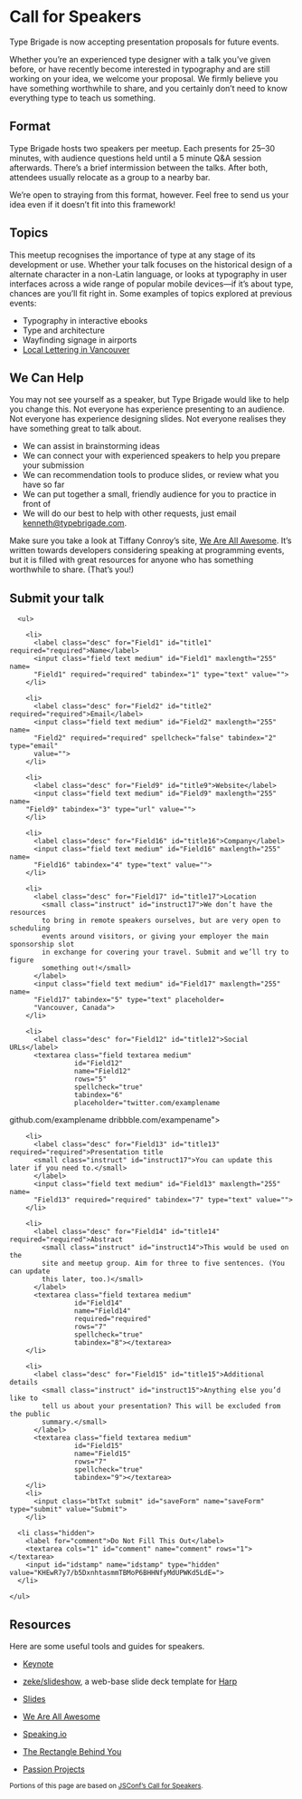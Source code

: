 # Call for Speakers

Type Brigade is now accepting presentation proposals for future events.

Whether you’re an experienced type designer with a talk you’ve given before, or have recently become interested in typography and are still working on your idea, we welcome your proposal. We firmly believe you have something worthwhile to share, and you certainly don’t need to know everything type to teach us something.

## Format

Type Brigade hosts two speakers per meetup. Each presents for 25–30 minutes, with audience questions held until a 5 minute <abbr>Q&A</abbr> session afterwards. There’s a brief intermission between the talks. After both, attendees usually relocate as a group to a nearby bar.

We’re open to straying from this format, however. Feel free to send us your idea even if it doesn’t fit into this framework!

## Topics

This meetup recognises the importance of type at any stage of its development or use. Whether your talk focuses on the historical design of a alternate character in a non-Latin language, or looks at typography in user interfaces across a wide range of popular mobile devices—if it’s about type, chances are you’ll fit right in. Some examples of topics explored at previous events:

- Typography in interactive ebooks
- Type and architecture
- Wayfinding signage in airports
- [Local Lettering in Vancouver](http://locallettering.com)

## We Can Help

You may not see yourself as a speaker, but Type Brigade would like to help you change this. Not everyone has experience presenting to an audience. Not everyone has experience designing slides. Not everyone realises they have something great to talk about.

- We can assist in brainstorming ideas
- We can connect your with experienced speakers to help you prepare your submission
- We can recommendation tools to produce slides, or review what you have so far
- We can put together a small, friendly audience for you to practice in front of
- We will do our best to help with other requests, just email [kenneth@typebrigade.com](mailto:kenneth@typebrigade.com).

Make sure you take a look at Tiffany Conroy’s site, [We Are All Awesome](http://weareallaweso.me). It’s written towards developers considering speaking at programming events, but it is filled with great resources for anyone who has something worthwhile to share. (That’s you!)

<!--

## Perks

Type Brigade offers

- An audience of type fans and members of Vancouver’s design community, enthusiastic about your project or story
- The chance to practice your talk for real before taking it to a larger conference


## Example Submission

__Presentation title__ Efficient Web Type, c. 1556

__Abstract__ It’s 1556, and Pierre Haultin is finishing punching a metal letter for a completely impractical book: space-efficient typographically, but far too small to read. He intentionally looked for limits—we’re still facing dilemmas of typographic efficiency centuries later. The experience of the web is affected visual and technical performance of fonts. This talk introduces the best practices and practical improvements WOFF (Web Open Font Format) 2.0 support will bring to designers and developers, and what problems we will still have to solve ourselves.

-->

## Submit your talk

<form accept-charset="UTF-8"
      action="https://typebrigade.wufoo.com/forms/z6zkkqx1xw3el6/#public"
      autocomplete="off"
      class="wufoo topLabel page"
      enctype="multipart/form-data"
      id="form1"
      method="post"
      name="form1"
      validate="validate">

      <ul>

        <li>
          <label class="desc" for="Field1" id="title1" required="required">Name</label>
          <input class="field text medium" id="Field1" maxlength="255" name=
          "Field1" required="required" tabindex="1" type="text" value="">
        </li>

        <li>
          <label class="desc" for="Field2" id="title2" required="required">Email</label>
          <input class="field text medium" id="Field2" maxlength="255" name=
          "Field2" required="required" spellcheck="false" tabindex="2" type="email"
          value="">
        </li>

        <li>
          <label class="desc" for="Field9" id="title9">Website</label>
          <input class="field text medium" id="Field9" maxlength="255" name=
        "Field9" tabindex="3" type="url" value="">
        </li>

        <li>
          <label class="desc" for="Field16" id="title16">Company</label>
          <input class="field text medium" id="Field16" maxlength="255" name=
          "Field16" tabindex="4" type="text" value="">
        </li>

        <li>
          <label class="desc" for="Field17" id="title17">Location
            <small class="instruct" id="instruct17">We don’t have the resources
            to bring in remote speakers ourselves, but are very open to scheduling
            events around visitors, or giving your employer the main sponsorship slot
            in exchange for covering your travel. Submit and we’ll try to figure
            something out!</small>
          </label>
          <input class="field text medium" id="Field17" maxlength="255" name=
          "Field17" tabindex="5" type="text" placeholder=
          "Vancouver, Canada">
        </li>

        <li>
          <label class="desc" for="Field12" id="title12">Social URLs</label>
          <textarea class="field textarea medium"
                    id="Field12"
                    name="Field12"
                    rows="5"
                    spellcheck="true"
                    tabindex="6"
                    placeholder="twitter.com/examplename
github.com/examplename
dribbble.com/exampename"></textarea>
        </li>

        <li>
          <label class="desc" for="Field13" id="title13" required="required">Presentation title
          <small class="instruct" id="instruct17">You can update this later if you need to.</small>
          </label>
          <input class="field text medium" id="Field13" maxlength="255" name=
          "Field13" required="required" tabindex="7" type="text" value="">
        </li>

        <li>
          <label class="desc" for="Field14" id="title14" required="required">Abstract
            <small class="instruct" id="instruct14">This would be used on the
            site and meetup group. Aim for three to five sentences. (You can update
            this later, too.)</small>
          </label>
          <textarea class="field textarea medium"
                    id="Field14"
                    name="Field14"
                    required="required"
                    rows="7"
                    spellcheck="true"
                    tabindex="8"></textarea>
        </li>

        <li>
          <label class="desc" for="Field15" id="title15">Additional details
            <small class="instruct" id="instruct15">Anything else you’d like to
            tell us about your presentation? This will be excluded from the public
            summary.</small>
          </label>
          <textarea class="field textarea medium"
                    id="Field15"
                    name="Field15"
                    rows="7"
                    spellcheck="true"
                    tabindex="9"></textarea>
        </li>
        <li>
          <input class="btTxt submit" id="saveForm" name="saveForm" type="submit" value="Submit">
        </li>

      <li class="hidden">
        <label for="comment">Do Not Fill This Out</label>
        <textarea cols="1" id="comment" name="comment" rows="1"></textarea>
        <input id="idstamp" name="idstamp" type="hidden" value="KHEwR7y7/b5DxnhtasmmTBMoP6BHHNfyMdUPWKd5LdE=">
      </li>

    </ul>

</form>

## Resources

Here are some useful tools and guides for speakers.

- [Keynote](http://www.apple.com/ca/mac/keynote/)
- [zeke/slideshow](https://github.com/zeke/harp-slideshow-template), a web-base slide deck template for [Harp](http://harpjs.com)
- [Slides](http://slides.com)


- [We Are All Awesome](http://weareallaweso.me)
- [Speaking.io](http://speaking.io)
- [The Rectangle Behind You](https://medium.com/the-rectangle-behind-you)
- [Passion Projects](http://passion-projects.is/)


<small>Portions of this page are based on [JSConf’s Call for Speakers](http://2014.jsconf.eu/call-for-speakers/).</small>

